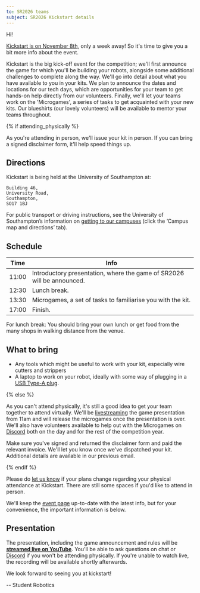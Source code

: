 ```yaml
---
to: SR2026 teams
subject: SR2026 Kickstart details
---
```


Hi!

[Kickstart is on November 8th](https://studentrobotics.org/events/sr2026/kickstart/), only a week away! So it's time to give you a bit more info about the event.

Kickstart is the big kick-off event for the competition; we'll first announce the game for which you'll be building your robots, alongside some additional challenges to complete along the way. We'll go into detail about what you have available to you in your kits. We plan to announce the dates and locations for our tech days, which are opportunities for your team to get hands-on help directly from our volunteers. Finally, we'll let your teams work on the 'Microgames', a series of tasks to get acquainted with your new kits. Our blueshirts (our lovely volunteers) will be available to mentor your teams throughout.

{% if attending_physically %}

As you're attending in person, we'll issue your kit in person. If you can bring a signed disclaimer form, it'll help speed things up.

## Directions

Kickstart is being held at the University of Southampton at:

    Building 46,
    University Road,
    Southampton,
    SO17 1BJ

For public transport or driving instructions, see the University of Southampton’s information on [getting to our campuses](https://www.southampton.ac.uk/student-life/campuses/highfield) (click the ‘Campus map and directions’ tab).

## Schedule

| Time  | Info |
|-------|------|
| 11:00 | Introductory presentation, where the game of SR2026 will be announced. |
| 12:30 | Lunch break. |
| 13:30 | Microgames, a set of tasks to familiarise you with the kit. |
| 17:00 | Finish. |

For lunch break: You should bring your own lunch or get food from the many shops in walking distance from the venue.

## What to bring

* Any tools which might be useful to work with your kit, especially wire cutters and strippers
* A laptop to work on your robot, ideally with some way of plugging in a [USB Type-A plug](https://www.viewsonic.com/library/tech/usb-c-usb-b-and-usb-a-whats-the-difference/#USB_The_Basics).

{% else %}

As you can't attend physically, it's still a good idea to get your team together to attend virtually. We'll be [livestreaming][livestream] the game presentation from 11am and will release the microgames once the presentation is over. We'll also have volunteers available to help out with the Microgames on [Discord][discord] both on the day and for the rest of the competition year.

Make sure you've signed and returned the disclaimer form and paid the relevant invoice. We'll let you know once we've dispatched your kit. Additional details are available in our previous email.

{% endif %}

Please do [let us know][teams-contact] if your plans change regarding your physical attendance at Kickstart. There are still some spaces if you'd like to attend in person.

We'll keep the [event page](https://studentrobotics.org/events/sr2026/kickstart/) up-to-date with the latest info, but for your convenience, the important information is below.

## Presentation

The presentation, including the game announcement and rules will be **[streamed live on YouTube][livestream]**. You'll be able to ask questions on chat or [Discord][discord] if you won't be attending physically. If you're unable to watch live, the recording will be available shortly afterwards.

We look forward to seeing you at kickstart!

-- Student Robotics

[teams-contact]: mailto:teams@studentrobotics.org
[discord]: https://studentrobotics.org/docs/tutorials/discord
[livestream]: https://www.youtube.com/watch?v=3soRikPaIjU
[simulator]: https://studentrobotics.org/docs/simulator/
